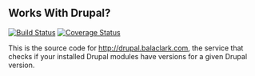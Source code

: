 Works With Drupal?
------------------

[![Build Status](https://api.travis-ci.org/balaclark/workswithdrupal.png)](https://travis-ci.org/balaclark/workswithdrupal)
[![Coverage Status](https://coveralls.io/repos/balaclark/workswithdrupal/badge.png)](https://coveralls.io/r/balaclark/workswithdrupal)

This is the source code for http://drupal.balaclark.com, the service that checks
if your installed Drupal modules have versions for a given Drupal version.
